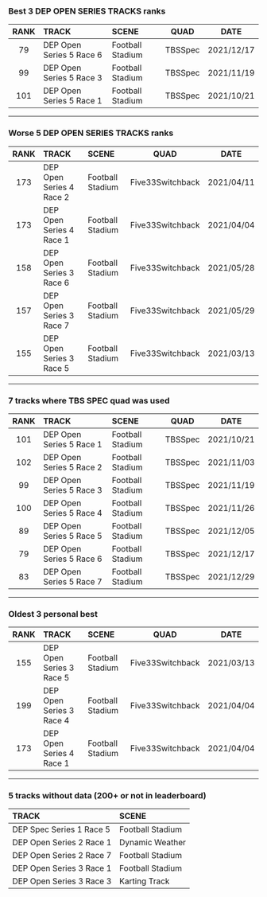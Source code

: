 ### Best 3 DEP OPEN SERIES TRACKS ranks
|RANK|TRACK|SCENE|QUAD|DATE|
|:---:|:---|:---|:---:|:---:|
|79|DEP Open Series 5 Race 6|Football Stadium|TBSSpec|2021/12/17|
|99|DEP Open Series 5 Race 3|Football Stadium|TBSSpec|2021/11/19|
|101|DEP Open Series 5 Race 1|Football Stadium|TBSSpec|2021/10/21|
---
### Worse 5 DEP OPEN SERIES TRACKS ranks
|RANK|TRACK|SCENE|QUAD|DATE|
|:---:|:---|:---|:---:|:---:|
|173|DEP Open Series 4 Race 2|Football Stadium|Five33Switchback|2021/04/11|
|173|DEP Open Series 4 Race 1|Football Stadium|Five33Switchback|2021/04/04|
|158|DEP Open Series 3 Race 6|Football Stadium|Five33Switchback|2021/05/28|
|157|DEP Open Series 3 Race 7|Football Stadium|Five33Switchback|2021/05/29|
|155|DEP Open Series 3 Race 5|Football Stadium|Five33Switchback|2021/03/13|
---
### 7 tracks where TBS SPEC quad was used
|RANK|TRACK|SCENE|QUAD|DATE|
|:---:|:---|:---|:---:|:---:|
|101|DEP Open Series 5 Race 1|Football Stadium|TBSSpec|2021/10/21|
|102|DEP Open Series 5 Race 2|Football Stadium|TBSSpec|2021/11/03|
|99|DEP Open Series 5 Race 3|Football Stadium|TBSSpec|2021/11/19|
|100|DEP Open Series 5 Race 4|Football Stadium|TBSSpec|2021/11/26|
|89|DEP Open Series 5 Race 5|Football Stadium|TBSSpec|2021/12/05|
|79|DEP Open Series 5 Race 6|Football Stadium|TBSSpec|2021/12/17|
|83|DEP Open Series 5 Race 7|Football Stadium|TBSSpec|2021/12/29|
---
### Oldest 3 personal best
|RANK|TRACK|SCENE|QUAD|DATE|
|:---:|:---|:---|:---:|:---:|
|155|DEP Open Series 3 Race 5|Football Stadium|Five33Switchback|2021/03/13|
|199|DEP Open Series 3 Race 4|Football Stadium|Five33Switchback|2021/04/04|
|173|DEP Open Series 4 Race 1|Football Stadium|Five33Switchback|2021/04/04|
---
### 5 tracks without data (200+ or not in leaderboard)
|TRACK|SCENE|
|:---|:---|
|DEP Spec Series 1 Race 5|Football Stadium|
|DEP Open Series 2 Race 1|Dynamic Weather|
|DEP Open Series 2 Race 7|Football Stadium|
|DEP Open Series 3 Race 1|Football Stadium|
|DEP Open Series 3 Race 3|Karting Track|
